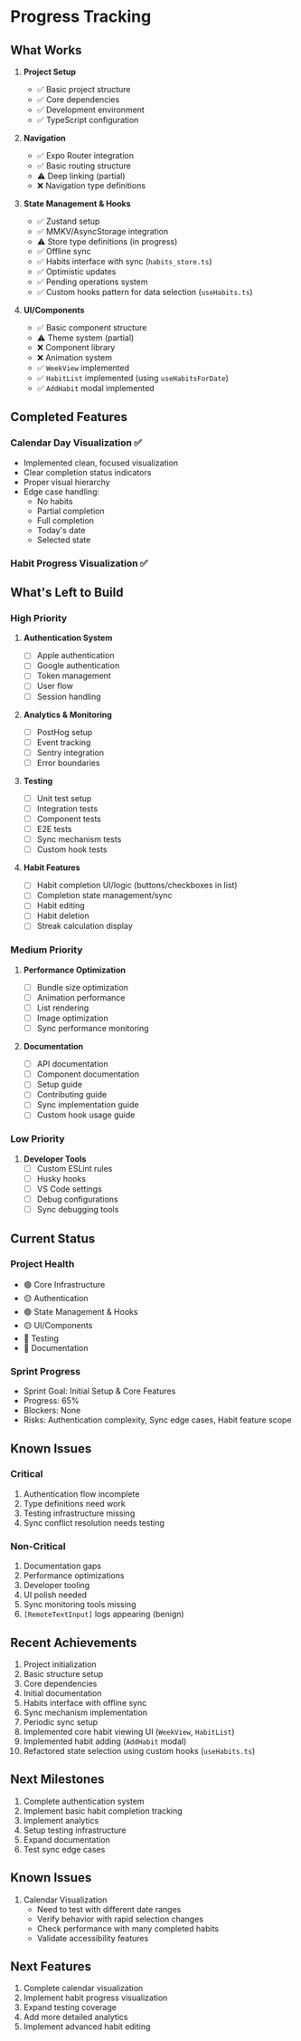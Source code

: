# Progress Tracking

## What Works

1. **Project Setup**

   - ✅ Basic project structure
   - ✅ Core dependencies
   - ✅ Development environment
   - ✅ TypeScript configuration

2. **Navigation**

   - ✅ Expo Router integration
   - ✅ Basic routing structure
   - ⚠️ Deep linking (partial)
   - ❌ Navigation type definitions

3. **State Management & Hooks**

   - ✅ Zustand setup
   - ✅ MMKV/AsyncStorage integration
   - ⚠️ Store type definitions (in progress)
   - ✅ Offline sync
   - ✅ Habits interface with sync (`habits_store.ts`)
   - ✅ Optimistic updates
   - ✅ Pending operations system
   - ✅ Custom hooks pattern for data selection (`useHabits.ts`)

4. **UI/Components**
   - ✅ Basic component structure
   - ⚠️ Theme system (partial)
   - ❌ Component library
   - ❌ Animation system
   - ✅ `WeekView` implemented
   - ✅ `HabitList` implemented (using `useHabitsForDate`)
   - ✅ `AddHabit` modal implemented

## Completed Features

### Calendar Day Visualization ✅

- Implemented clean, focused visualization
- Clear completion status indicators
- Proper visual hierarchy
- Edge case handling:
  - No habits
  - Partial completion
  - Full completion
  - Today's date
  - Selected state

### Habit Progress Visualization ✅

## What's Left to Build

### High Priority

1. **Authentication System**

   - [ ] Apple authentication
   - [ ] Google authentication
   - [ ] Token management
   - [ ] User flow
   - [ ] Session handling

2. **Analytics & Monitoring**

   - [ ] PostHog setup
   - [ ] Event tracking
   - [ ] Sentry integration
   - [ ] Error boundaries

3. **Testing**

   - [ ] Unit test setup
   - [ ] Integration tests
   - [ ] Component tests
   - [ ] E2E tests
   - [ ] Sync mechanism tests
   - [ ] Custom hook tests

4. **Habit Features**
   - [ ] Habit completion UI/logic (buttons/checkboxes in list)
   - [ ] Completion state management/sync
   - [ ] Habit editing
   - [ ] Habit deletion
   - [ ] Streak calculation display

### Medium Priority

1. **Performance Optimization**

   - [ ] Bundle size optimization
   - [ ] Animation performance
   - [ ] List rendering
   - [ ] Image optimization
   - [ ] Sync performance monitoring

2. **Documentation**
   - [ ] API documentation
   - [ ] Component documentation
   - [ ] Setup guide
   - [ ] Contributing guide
   - [ ] Sync implementation guide
   - [ ] Custom hook usage guide

### Low Priority

1. **Developer Tools**
   - [ ] Custom ESLint rules
   - [ ] Husky hooks
   - [ ] VS Code settings
   - [ ] Debug configurations
   - [ ] Sync debugging tools

## Current Status

### Project Health

- 🟢 Core Infrastructure
- 🟡 Authentication
- 🟢 State Management & Hooks
- 🟡 UI/Components
- 🔴 Testing
- 🔴 Documentation

### Sprint Progress

- Sprint Goal: Initial Setup & Core Features
- Progress: 65%
- Blockers: None
- Risks: Authentication complexity, Sync edge cases, Habit feature scope

## Known Issues

### Critical

1. Authentication flow incomplete
2. Type definitions need work
3. Testing infrastructure missing
4. Sync conflict resolution needs testing

### Non-Critical

1. Documentation gaps
2. Performance optimizations
3. Developer tooling
4. UI polish needed
5. Sync monitoring tools missing
6. `[RemoteTextInput]` logs appearing (benign)

## Recent Achievements

1. Project initialization
2. Basic structure setup
3. Core dependencies
4. Initial documentation
5. Habits interface with offline sync
6. Sync mechanism implementation
7. Periodic sync setup
8. Implemented core habit viewing UI (`WeekView`, `HabitList`)
9. Implemented habit adding (`AddHabit` modal)
10. Refactored state selection using custom hooks (`useHabits.ts`)

## Next Milestones

1. Complete authentication system
2. Implement basic habit completion tracking
3. Implement analytics
4. Setup testing infrastructure
5. Expand documentation
6. Test sync edge cases

## Known Issues

1. Calendar Visualization
   - Need to test with different date ranges
   - Verify behavior with rapid selection changes
   - Check performance with many completed habits
   - Validate accessibility features

## Next Features

1. Complete calendar visualization
2. Implement habit progress visualization
3. Expand testing coverage
4. Add more detailed analytics
5. Implement advanced habit editing

